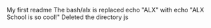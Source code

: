 My first readme 
The bash/alx is replaced echo "ALX" with echo "ALX School is so cool!"
Deleted the directory js
